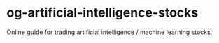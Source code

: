 # og-artificial-intelligence-stocks
Online guide for trading artificial intelligence / machine learning stocks.
